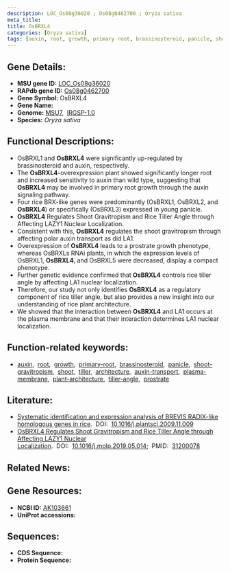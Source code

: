 ```yaml
---
description: LOC_Os08g36020 ; Os08g0462700 ; Oryza sativa
meta_title:
title: OsBRXL4
categories: [Oryza sativa]
tags: [auxin, root, growth, primary root, brassinosteroid, panicle, shoot gravitropism, shoot, tiller, architecture, auxin transport, plasma membrane, plant architecture, tiller angle, prostrate]
---
```


## Gene Details:
- **MSU gene ID:** [LOC_Os08g36020](http://rice.uga.edu/cgi-bin/ORF_infopage.cgi?orf=LOC_Os08g36020)  
- **RAPdb gene ID:** [Os08g0462700](https://rapdb.dna.affrc.go.jp/locus/?name=Os08g0462700)  
- **Gene Symbol:** OsBRXL4
- **Gene Name:**
- **Genome:**  [MSU7](http://rice.uga.edu/),&nbsp;&nbsp;[IRGSP-1.0](https://rapdb.dna.affrc.go.jp/download/irgsp1.html)
- **Species:** *Oryza sativa*

## Functional Descriptions:
   - OsBRXL1 and **OsBRXL4** were significantly up-regulated by brassinosteroid and auxin, respectively.
   - The **OsBRXL4**-overexpression plant showed significantly longer root and increased sensitivity to auxin than wild type, suggesting that **OsBRXL4** may be involved in primary root growth through the auxin signaling pathway.
   - Four rice BRX-like genes were predominantly (OsBRXL1, OsBRXL2, and **OsBRXL4**) or specifically (OsBRXL3) expressed in young panicle.
   - **OsBRXL4** Regulates Shoot Gravitropism and Rice Tiller Angle through Affecting LAZY1 Nuclear Localization.
   - Consistent with this, **OsBRXL4** regulates the shoot gravitropism through affecting polar auxin transport as did LA1.
   - Overexpression of **OsBRXL4** leads to a prostrate growth phenotype, whereas OsBRXLs RNAi plants, in which the expression levels of OsBRXL1, **OsBRXL4**, and OsBRXL5 were decreased, display a compact phenotype.
   - Further genetic evidence confirmed that **OsBRXL4** controls rice tiller angle by affecting LA1 nuclear localization.
   - Therefore, our study not only identifies **OsBRXL4** as a regulatory component of rice tiller angle, but also provides a new insight into our understanding of rice plant architecture.
   - We showed that the interaction between **OsBRXL4** and LA1 occurs at the plasma membrane and that their interaction determines LA1 nuclear localization.

## Function-related keywords:
   - [auxin](/tags/auxin/),&nbsp;&nbsp;[root](/tags/root/),&nbsp;&nbsp;[growth](/tags/growth/),&nbsp;&nbsp;[primary-root](/tags/primary-root/),&nbsp;&nbsp;[brassinosteroid](/tags/brassinosteroid/),&nbsp;&nbsp;[panicle](/tags/panicle/),&nbsp;&nbsp;[shoot-gravitropism](/tags/shoot-gravitropism/),&nbsp;&nbsp;[shoot](/tags/shoot/),&nbsp;&nbsp;[tiller](/tags/tiller/),&nbsp;&nbsp;[architecture](/tags/architecture/),&nbsp;&nbsp;[auxin-transport](/tags/auxin-transport/),&nbsp;&nbsp;[plasma-membrane](/tags/plasma-membrane/),&nbsp;&nbsp;[plant-architecture](/tags/plant-architecture/),&nbsp;&nbsp;[tiller-angle](/tags/tiller-angle/),&nbsp;&nbsp;[prostrate](/tags/prostrate/)

## Literature:
   - [Systematic identification and expression analysis of BREVIS RADIX-like homologous genes in rice](https://www.doi.org/10.1016/j.plantsci.2009.11.009).&nbsp;&nbsp;DOI:&nbsp;&nbsp;[10.1016/j.plantsci.2009.11.009](https://www.doi.org/10.1016/j.plantsci.2009.11.009)
   - [OsBRXL4 Regulates Shoot Gravitropism and Rice Tiller Angle through Affecting LAZY1 Nuclear Localization](https://www.doi.org/10.1016/j.molp.2019.05.014).&nbsp;&nbsp;DOI:&nbsp;&nbsp;[10.1016/j.molp.2019.05.014](https://www.doi.org/10.1016/j.molp.2019.05.014);&nbsp;&nbsp;PMID:&nbsp;&nbsp;[31200078](https://pubmed.ncbi.nlm.nih.gov/31200078/)

## Related News:

## Gene Resources:
- **NCBI ID:**  [AK103661](http://www.ncbi.nlm.nih.gov/nuccore/AK103661)
- **UniProt accessions:** [](https://www.uniprot.org/uniprotkb//entry)

## Sequences:
- **CDS Sequence:**
- **Protein Sequence:**
